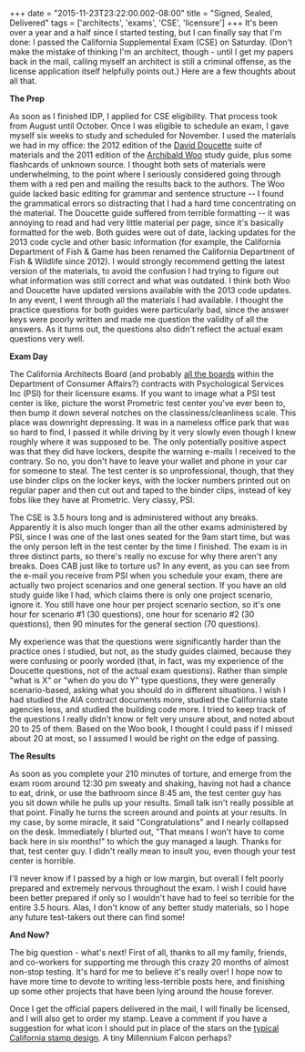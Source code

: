 +++
date = "2015-11-23T23:22:00.002-08:00"
title = "Signed, Sealed, Delivered"
tags = ['architects', 'exams', 'CSE', 'licensure']
+++
It's been over a year and a half since I started testing, but I can finally say that I'm done:  I passed the California Supplemental Exam (CSE) on Saturday.  (Don't make the mistake of thinking I'm an architect, though - until I get my papers back in the mail, calling myself an architect is still a criminal offense, as the license application itself helpfully points out.)  Here are a few thoughts about all that.

**The Prep**

As soon as I finished IDP, I applied for CSE eligibility.  That process took from August until October.  Once I was eligible to schedule an exam, I gave myself six weeks to study and scheduled for November.  I used the materials we had in my office:  the 2012 edition of the [David Doucette](http://californiasupplementalexam.com/) suite of materials and the 2011 edition of the [Archibald Woo](http://www.wooarchitecture.com/study.html) study guide, plus some flashcards of unknown source.  I thought both sets of materials were underwhelming, to the point where I seriously considered going through them with a red pen and mailing the results back to the authors.  The Woo guide lacked basic editing for grammar and sentence structure -- I found the grammatical errors so distracting that I had a hard time concentrating on the material.  The Doucette guide suffered from terrible formatting -- it was annoying to read and had very little material per page, since it's basically formatted for the web.  Both guides were out of date, lacking updates for the 2013 code cycle and other basic information (for example, the California Department of Fish & Game has been renamed the California Department of Fish & Wildlife since 2012).  I would strongly recommend getting the latest version of the materials, to avoid the confusion I had trying to figure out what information was still correct and what was outdated.  I think both Woo and Doucette have updated versions available with the 2013 code updates.  In any event, I went through all the materials I had available.  I thought the practice questions for both guides were particularly bad, since the answer keys were poorly written and made me question the validity of all the answers.  As it turns out, the questions also didn't reflect the actual exam questions very well.

**Exam Day**

The California Architects Board (and probably [all the boards](http://www.dca.ca.gov/consumer/wll.shtml) within the Department of Consumer Affairs?) contracts with Psychological Services Inc (PSI) for their licensure exams.  If you want to image what a PSI test center is like, picture the worst Prometric test center you've ever been to, then bump it down several notches on the classiness/cleanliness scale.  This place was downright depressing.  It was in a nameless office park that was so hard to find, I passed it while driving by it very slowly even though I knew roughly where it was supposed to be.  The only potentially positive aspect was that they did have lockers, despite the warning e-mails I received to the contrary.  So no, you don't have to leave your wallet and phone in your car for someone to steal.  The test center is so unprofessional, though, that they use binder clips on the locker keys, with the locker numbers printed out on regular paper and then cut out and taped to the binder clips, instead of key fobs like they have at Prometric.  Very classy, PSI.

The CSE is 3.5 hours long and is administered without any breaks.  Apparently it is also much longer than all the other exams administered by PSI, since I was one of the last ones seated for the 9am start time, but was the only person left in the test center by the time I finished.  The exam is in three distinct parts, so there's really no excuse for why there aren't any breaks.  Does CAB just like to torture us?  In any event, as you can see from the e-mail you receive from PSI when you schedule your exam, there are actually two project scenarios and one general section.  If you have an old study guide like I had, which claims there is only one project scenario, ignore it.  You still have one hour per project scenario section, so it's one hour for scenario #1 (30 questions), one hour for scenario #2 (30 questions), then 90 minutes for the general section (70 questions).

My experience was that the questions were significantly harder than the practice ones I studied, but not, as the study guides claimed, because they were confusing or poorly worded (that, in fact, was my experience of the Doucette questions, not of the actual exam questions).  Rather than simple "what is X" or "when do you do Y" type questions, they were generally scenario-based, asking what you should do in different situations.  I wish I had studied the AIA contract documents more, studied the California state agencies less, and studied the building code more.  I tried to keep track of the questions I really didn't know or felt very unsure about, and noted about 20 to 25 of them.  Based on the Woo book, I thought I could pass if I missed about 20 at most, so I assumed I would be right on the edge of passing.

**The Results**

As soon as you complete your 210 minutes of torture, and emerge from the exam room around 12:30 pm sweaty and shaking, having not had a chance to eat, drink, or use the bathroom since 8:45 am, the test center guy has you sit down while he pulls up your results.  Small talk isn't really possible at that point.  Finally he turns the screen around and points at your results.  In my case, by some miracle, it said "Congratulations" and I nearly collapsed on the desk.  Immediately I blurted out, "That means I won't have to come back here in six months!" to which the guy managed a laugh.  Thanks for that, test center guy.  I didn't really mean to insult you, even though your test center is horrible.

I'll never know if I passed by a high or low margin, but overall I felt poorly prepared and extremely nervous throughout the exam.  I wish I could have been better prepared if only so I wouldn't have had to feel so terrible for the entire 3.5 hours.  Alas, I don't know of any better study materials, so I hope any future test-takers out there can find some!

**And Now?**

The big question - what's next!  First of all, thanks to all my family, friends, and co-workers for supporting me through this crazy 20 months of almost non-stop testing.  It's hard for me to believe it's really over!  I hope now to have more time to devote to writing less-terrible posts here, and finishing up some other projects that have been lying around the house forever.

Once I get the official papers delivered in the mail, I will finally be licensed, and I will also get to order my stamp.  Leave a comment if you have a suggestion for what icon I should put in place of the stars on the [typical California stamp design](http://www.cab.ca.gov/apa/ccr/title_16/division_2/article_5/section_136.shtml).  A tiny Millennium Falcon perhaps?
